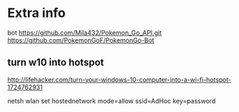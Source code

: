 # Extra info

bot
https://github.com/Mila432/Pokemon_Go_API.git
https://github.com/PokemonGoF/PokemonGo-Bot

## turn w10 into hotspot
http://lifehacker.com/turn-your-windows-10-computer-into-a-wi-fi-hotspot-1724762931

netsh wlan set hostednetwork mode=allow ssid=AdHoc key=password

